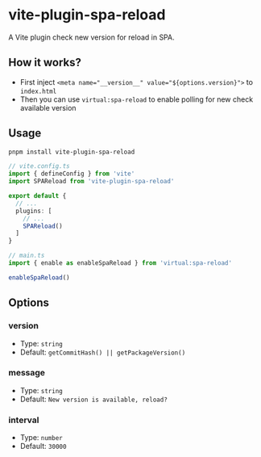 # vite-plugin-spa-reload

A Vite plugin check new version for reload in SPA.

## How it works?

- First inject `<meta name="__version__" value="${options.version}">` to `index.html`
- Then you can use `virtual:spa-reload` to enable polling for new check available version

## Usage

```bash
pnpm install vite-plugin-spa-reload
```

```ts
// vite.config.ts
import { defineConfig } from 'vite'
import SPAReload from 'vite-plugin-spa-reload'

export default {
  // ...
  plugins: [
    // ...
    SPAReload()
  ]
}
```

```ts
// main.ts
import { enable as enableSpaReload } from 'virtual:spa-reload'

enableSpaReload()
```

## Options

### version

- Type: `string`
- Default: `getCommitHash() || getPackageVersion()`

### message

- Type: `string`
- Default: `New version is available, reload?`

### interval

- Type: `number`
- Default: `30000`
